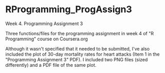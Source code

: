 # RProgramming_ProgAssign3
Week 4. Programming Assignment 3

Three functions/files for the programming assignment in week 4 of "R Programming" course on Coursera.org

Although it wasn't specified that it needed to be submitted, I've also included the plot of 30-day mortality rates for heart attacks (Item 1 in the "Programming Assignment 3" PDF). I included two PNG files (sized differently) and a PDF file of the same plot.
